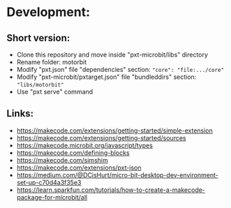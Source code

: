 # Development:


## Short version:

* Clone this repository and move inside "pxt-microbit/libs" directory
* Rename folder: motorbit
* Modify "pxt.json" file "dependencies" section:
  `"core": "file:.../core"`
* Modify "pxt-microbit/pxtarget.json" file "bundleddirs" section:
  `"libs/motorbit"`
* Use "pxt serve" command


## Links:

* https://makecode.com/extensions/getting-started/simple-extension
* https://makecode.com/extensions/getting-started/sources
* https://makecode.microbit.org/javascript/types
* https://makecode.com/defining-blocks
* https://makecode.com/simshim
* https://makecode.com/extensions/pxt-json
* https://medium.com/@DCisHurt/micro-bit-desktop-dev-environment-set-up-c70d4a3f35e3
* https://learn.sparkfun.com/tutorials/how-to-create-a-makecode-package-for-microbit/all
